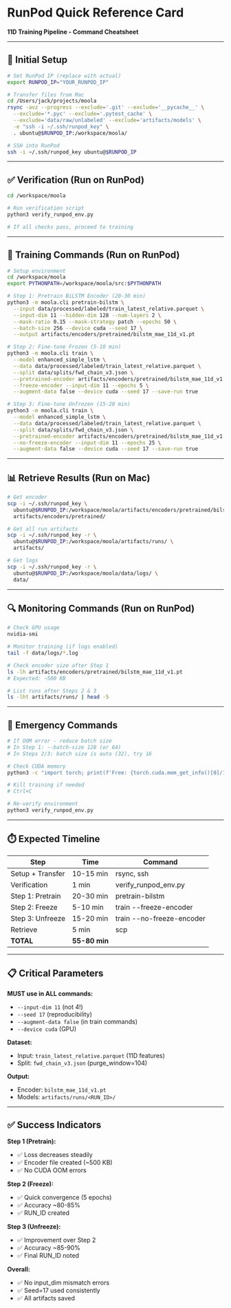 # RunPod Quick Reference Card
**11D Training Pipeline - Command Cheatsheet**

---

## 🚀 Initial Setup

```bash
# Set RunPod IP (replace with actual)
export RUNPOD_IP="YOUR_RUNPOD_IP"

# Transfer files from Mac
cd /Users/jack/projects/moola
rsync -avz --progress --exclude='.git' --exclude='__pycache__' \
  --exclude='*.pyc' --exclude='.pytest_cache' \
  --exclude='data/raw/unlabeled' --exclude='artifacts/models' \
  -e "ssh -i ~/.ssh/runpod_key" \
  . ubuntu@$RUNPOD_IP:/workspace/moola/

# SSH into RunPod
ssh -i ~/.ssh/runpod_key ubuntu@$RUNPOD_IP
```

---

## ✅ Verification (Run on RunPod)

```bash
cd /workspace/moola

# Run verification script
python3 verify_runpod_env.py

# If all checks pass, proceed to training
```

---

## 🎯 Training Commands (Run on RunPod)

```bash
# Setup environment
cd /workspace/moola
export PYTHONPATH=/workspace/moola/src:$PYTHONPATH

# Step 1: Pretrain BiLSTM Encoder (20-30 min)
python3 -m moola.cli pretrain-bilstm \
  --input data/processed/labeled/train_latest_relative.parquet \
  --input-dim 11 --hidden-dim 128 --num-layers 2 \
  --mask-ratio 0.15 --mask-strategy patch --epochs 50 \
  --batch-size 256 --device cuda --seed 17 \
  --output artifacts/encoders/pretrained/bilstm_mae_11d_v1.pt

# Step 2: Fine-tune Frozen (5-10 min)
python3 -m moola.cli train \
  --model enhanced_simple_lstm \
  --data data/processed/labeled/train_latest_relative.parquet \
  --split data/splits/fwd_chain_v3.json \
  --pretrained-encoder artifacts/encoders/pretrained/bilstm_mae_11d_v1.pt \
  --freeze-encoder --input-dim 11 --epochs 5 \
  --augment-data false --device cuda --seed 17 --save-run true

# Step 3: Fine-tune Unfrozen (15-20 min)
python3 -m moola.cli train \
  --model enhanced_simple_lstm \
  --data data/processed/labeled/train_latest_relative.parquet \
  --split data/splits/fwd_chain_v3.json \
  --pretrained-encoder artifacts/encoders/pretrained/bilstm_mae_11d_v1.pt \
  --no-freeze-encoder --input-dim 11 --epochs 25 \
  --augment-data false --device cuda --seed 17 --save-run true
```

---

## 📊 Retrieve Results (Run on Mac)

```bash
# Get encoder
scp -i ~/.ssh/runpod_key \
  ubuntu@$RUNPOD_IP:/workspace/moola/artifacts/encoders/pretrained/bilstm_mae_11d_v1.pt \
  artifacts/encoders/pretrained/

# Get all run artifacts
scp -i ~/.ssh/runpod_key -r \
  ubuntu@$RUNPOD_IP:/workspace/moola/artifacts/runs/ \
  artifacts/

# Get logs
scp -i ~/.ssh/runpod_key -r \
  ubuntu@$RUNPOD_IP:/workspace/moola/data/logs/ \
  data/
```

---

## 🔍 Monitoring Commands (Run on RunPod)

```bash
# Check GPU usage
nvidia-smi

# Monitor training (if logs enabled)
tail -f data/logs/*.log

# Check encoder size after Step 1
ls -lh artifacts/encoders/pretrained/bilstm_mae_11d_v1.pt
# Expected: ~500 KB

# List runs after Steps 2 & 3
ls -lht artifacts/runs/ | head -5
```

---

## 🐛 Emergency Commands

```bash
# If OOM error - reduce batch size
# In Step 1: --batch-size 128 (or 64)
# In Steps 2/3: batch size is auto (32), try 16

# Check CUDA memory
python3 -c "import torch; print(f'Free: {torch.cuda.mem_get_info()[0]/1e9:.2f} GB')"

# Kill training if needed
# Ctrl+C

# Re-verify environment
python3 verify_runpod_env.py
```

---

## ⏱️ Expected Timeline

| Step | Time | Command |
|------|------|---------|
| Setup + Transfer | 10-15 min | rsync, ssh |
| Verification | 1 min | verify_runpod_env.py |
| Step 1: Pretrain | 20-30 min | pretrain-bilstm |
| Step 2: Freeze | 5-10 min | train --freeze-encoder |
| Step 3: Unfreeze | 15-20 min | train --no-freeze-encoder |
| Retrieve | 5 min | scp |
| **TOTAL** | **55-80 min** | |

---

## 📋 Critical Parameters

**MUST use in ALL commands:**
- `--input-dim 11` (not 4!)
- `--seed 17` (reproducibility)
- `--augment-data false` (in train commands)
- `--device cuda` (GPU)

**Dataset:**
- Input: `train_latest_relative.parquet` (11D features)
- Split: `fwd_chain_v3.json` (purge_window=104)

**Output:**
- Encoder: `bilstm_mae_11d_v1.pt`
- Models: `artifacts/runs/<RUN_ID>/`

---

## ✅ Success Indicators

**Step 1 (Pretrain):**
- ✅ Loss decreases steadily
- ✅ Encoder file created (~500 KB)
- ✅ No CUDA OOM errors

**Step 2 (Freeze):**
- ✅ Quick convergence (5 epochs)
- ✅ Accuracy ~80-85%
- ✅ RUN_ID created

**Step 3 (Unfreeze):**
- ✅ Improvement over Step 2
- ✅ Accuracy ~85-90%
- ✅ Final RUN_ID noted

**Overall:**
- ✅ No input_dim mismatch errors
- ✅ Seed=17 used consistently
- ✅ All artifacts saved
